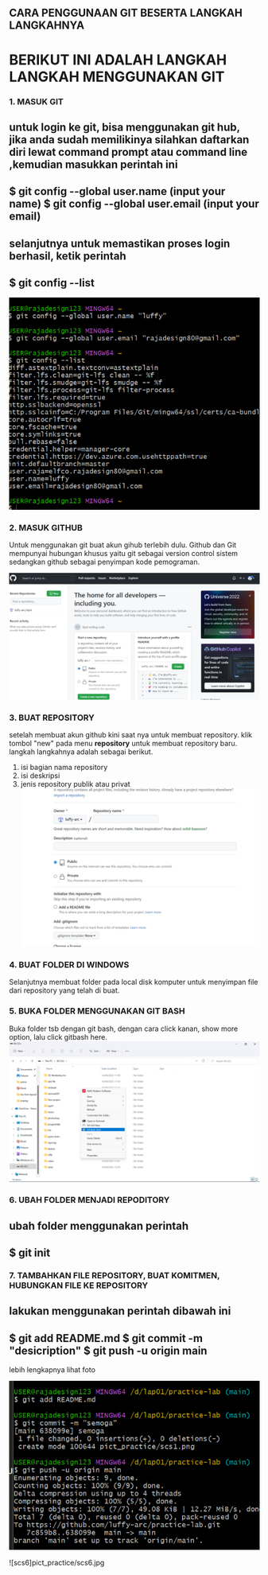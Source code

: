 ## **CARA PENGGUNAAN GIT BESERTA LANGKAH LANGKAHNYA**

# BERIKUT INI ADALAH LANGKAH LANGKAH MENGGUNAKAN GIT

### 1. **MASUK GIT**
untuk login ke git, bisa menggunakan git hub, jika anda sudah memilikinya silahkan daftarkan diri lewat **command prompt** atau **command line** ,kemudian masukkan perintah ini
---
$ git config --global user.name (input your name)
$ git config --global user.email (input your email)
---
selanjutnya untuk memastikan proses login berhasil, ketik perintah
---

$ git config --list
---

![scs1](pict_practice/scs1.png)
### 2. **MASUK GITHUB**
Untuk menggunakan git buat akun gihub  terlebih dulu. Github dan Git mempunyai hubungan khusus yaitu git sebagai version control sistem sedangkan github sebagai penyimpan kode pemograman.

![scs2](pict_practice/scs2.jpg)
### 3. **BUAT REPOSITORY**
setelah membuat akun github kini saat nya untuk membuat repository. klik tombol "new" pada menu **repository** untuk membuat repository baru. langkah langkahnya adalah sebagai berikut.
1) isi bagian nama repository
2) isi deskripsi
3) jenis repository publik atau privat
![scs3](pict_practice/scs3.jpg)
### 4. **BUAT FOLDER DI WINDOWS**
Selanjutnya membuat folder pada local disk komputer untuk menyimpan file dari repository yang telah di buat.
### 5. **BUKA FOLDER MENGGUNAKAN GIT BASH**
Buka folder tsb dengan git bash, dengan cara click kanan, show more option, lalu click gitbash here.
![scs4](pict_practice/scs4.png)
### 6. **UBAH FOLDER MENJADI REPODITORY**
ubah folder menggunakan perintah 
---

$ git init
---


### 7. **TAMBAHKAN FILE REPOSITORY, BUAT KOMITMEN, HUBUNGKAN FILE KE REPOSITORY**

lakukan menggunakan perintah dibawah ini
---

$ git add README.md
$ git commit -m "desicription"
$ git push -u origin main
---

lebih lengkapnya lihat foto

![scs5](pict_practice/scs5.png)

![scs6]pict_practice/scs6.jpg